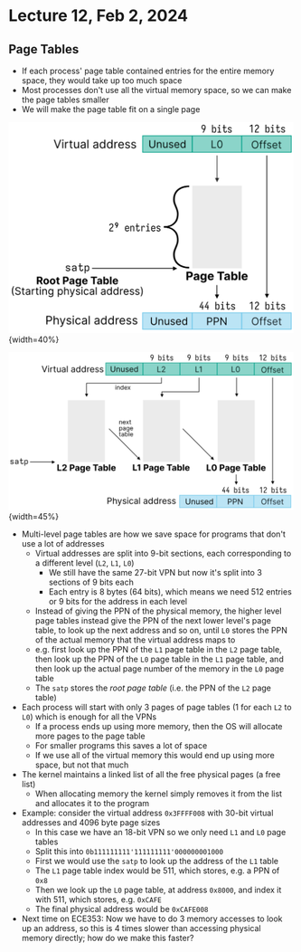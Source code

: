 # Lecture 12, Feb 2, 2024

## Page Tables

* If each process' page table contained entries for the entire memory space, they would take up too much space
* Most processes don't use all the virtual memory space, so we can make the page tables smaller
* We will make the page table fit on a single page

![Page table existing in a single page.](./imgs/lec12_1.png){width=40%}

![Indexing a multi-level page table.](./imgs/lec12_2.png){width=45%}

* Multi-level page tables are how we save space for programs that don't use a lot of addresses
	* Virtual addresses are split into 9-bit sections, each corresponding to a different level (`L2`, `L1`, `L0`)
		* We still have the same 27-bit VPN but now it's split into 3 sections of 9 bits each
		* Each entry is 8 bytes (64 bits), which means we need 512 entries or 9 bits for the address in each level
	* Instead of giving the PPN of the physical memory, the higher level page tables instead give the PPN of the next lower level's page table, to look up the next address and so on, until `L0` stores the PPN of the actual memory that the virtual address maps to
	* e.g. first look up the PPN of the `L1` page table in the `L2` page table, then look up the PPN of the `L0` page table in the `L1` page table, and then look up the actual page number of the memory in the `L0` page table
	* The `satp` stores the *root page table* (i.e. the PPN of the `L2` page table)
* Each process will start with only 3 pages of page tables (1 for each `L2` to `L0`) which is enough for all the VPNs
	* If a process ends up using more memory, then the OS will allocate more pages to the page table
	* For smaller programs this saves a lot of space
	* If we use all of the virtual memory this would end up using more space, but not that much
* The kernel maintains a linked list of all the free physical pages (a free list)
	* When allocating memory the kernel simply removes it from the list and allocates it to the program
* Example: consider the virtual address `0x3FFFF008` with 30-bit virtual addresses and 4096 byte page sizes
	* In this case we have an 18-bit VPN so we only need `L1` and `L0` page tables
	* Split this into `0b111111111'111111111'000000001000`
	* First we would use the `satp` to look up the address of the `L1` table
	* The `L1` page table index would be 511, which stores, e.g. a PPN of `0x8`
	* Then we look up the `L0` page table, at address `0x8000`, and index it with 511, which stores, e.g. `0xCAFE`
	* The final physical address would be `0xCAFE008`
* Next time on ECE353: Now we have to do 3 memory accesses to look up an address, so this is 4 times slower than accessing physical memory directly; how do we make this faster?

